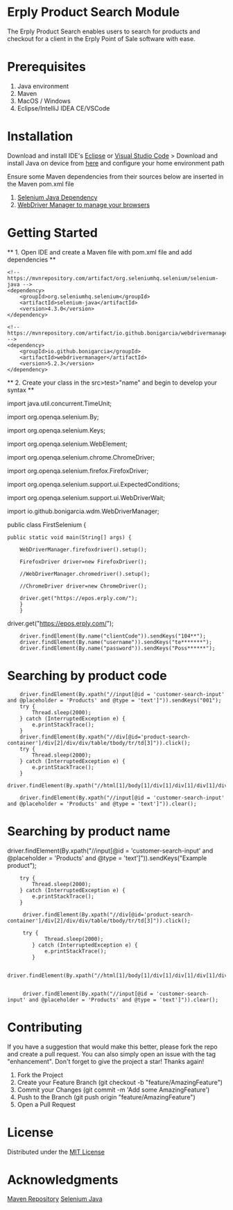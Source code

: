 # Erply Product Search Module
The Erply Product Search enables users to search for products and checkout for a client in the Erply Point of Sale software with ease. 

# Prerequisites 

1. Java environment
2. Maven
3. MacOS / Windows 
4. Eclipse/IntelliJ IDEA CE/VSCode


# Installation 

Download and install  IDE's [Eclipse](https://www.eclipse.org/downloads/) or [Visual Studio Code](https://code.visualstudio.com/) >
Download and install Java on device from [here](https://www.java.com/en/download/) and configure your home environment path

Ensure some Maven dependencies  from their sources below are inserted in the Maven    pom.xml file
1. [Selenium Java Dependency](https://mvnrepository.com/artifact/org.seleniumhq.selenium/selenium-java)
2. [WebDriver Manager to manage your browsers](https://mvnrepository.com/artifact/io.github.bonigarcia/webdrivermanager)



# Getting Started 
** 1. Open IDE and create a Maven file with pom.xml file and add dependencies **
<dependencies>

    <!-- https://mvnrepository.com/artifact/org.seleniumhq.selenium/selenium-java -->
    <dependency>
        <groupId>org.seleniumhq.selenium</groupId>
        <artifactId>selenium-java</artifactId>
        <version>4.3.0</version>
    </dependency>

    <!-- https://mvnrepository.com/artifact/io.github.bonigarcia/webdrivermanager -->
    <dependency>
        <groupId>io.github.bonigarcia</groupId>
        <artifactId>webdrivermanager</artifactId>
        <version>5.2.3</version>
    </dependency>

</dependencies>

** 2. Create your class in the src>test>"name" and begin to develop your syntax **

import java.util.concurrent.TimeUnit;

import org.openqa.selenium.By;

import org.openqa.selenium.Keys;

import org.openqa.selenium.WebElement;

import org.openqa.selenium.chrome.ChromeDriver;

import org.openqa.selenium.firefox.FirefoxDriver;

import org.openqa.selenium.support.ui.ExpectedConditions;

import org.openqa.selenium.support.ui.WebDriverWait;

import io.github.bonigarcia.wdm.WebDriverManager;

public class FirstSelenium {

	public static void main(String[] args) {	

		WebDriverManager.firefoxdriver().setup();

		FirefoxDriver driver=new FirefoxDriver();

		//WebDriverManager.chromedriver().setup();

		//ChromeDriver driver=new ChromeDriver();

		driver.get("https://epos.erply.com/");
        }
        }

driver.get("https://epos.erply.com/");
			
		driver.findElement(By.name("clientCode")).sendKeys("104**");
		driver.findElement(By.name("username")).sendKeys("te*******");
		driver.findElement(By.name("password")).sendKeys("Poss******");

# Searching by product code
        driver.findElement(By.xpath("//input[@id = 'customer-search-input' and @placeholder = 'Products' and @type = 'text']")).sendKeys("001");
		try {
	        Thread.sleep(2000);
	    } catch (InterruptedException e) {
	        e.printStackTrace();
	    }	
	    driver.findElement(By.xpath("//div[@id='product-search-container']/div[2]/div/div/table/tbody/tr/td[3]")).click();   
	    try {
	        Thread.sleep(2000);
	    } catch (InterruptedException e) {
	        e.printStackTrace();
	    }
	    driver.findElement(By.xpath("//html[1]/body[1]/div[1]/div[1]/div[1]/div[2]/div[1]/div[2]/div[2]/div[1]/div[1]/span[2]")).click();

	    driver.findElement(By.xpath("//input[@id = 'customer-search-input' and @placeholder = 'Products' and @type = 'text']")).clear();

# Searching by product name
driver.findElement(By.xpath("//input[@id = 'customer-search-input' and @placeholder = 'Products' and @type = 'text']")).sendKeys("Example product");	

		try {
	        Thread.sleep(2000);
	    } catch (InterruptedException e) {
	        e.printStackTrace();
	    }	

		 driver.findElement(By.xpath("//div[@id='product-search-container']/div[2]/div/div/table/tbody/tr/td[3]")).click();

		 try {
		        Thread.sleep(2000);
		    } catch (InterruptedException e) {
		        e.printStackTrace();
		    }

		 driver.findElement(By.xpath("//html[1]/body[1]/div[1]/div[1]/div[1]/div[2]/div[1]/div[2]/div[2]/div[1]/div[1]/span[2]")).click();


		 driver.findElement(By.xpath("//input[@id = 'customer-search-input' and @placeholder = 'Products' and @type = 'text']")).clear();

# Contributing
If you have a suggestion that would make this better, please fork the repo and create a pull request. You can also simply open an issue with the tag "enhancement". Don't forget to give the project a star! Thanks again!

1. Fork the Project
2. Create your Feature Branch (git checkout -b "feature/AmazingFeature")
3. Commit your Changes (git commit -m 'Add some AmazingFeature')
4. Push to the Branch (git push origin "feature/AmazingFeature")
5. Open a Pull Request

# License
Distributed under the [MIT License](https://opensource.org/licenses/MIT)

# Acknowledgments
[Maven Repository](https://mvnrepository.com/artifact/io.github.bonigarcia)
[Selenium Java](https://mvnrepository.com/artifact/org.seleniumhq.selenium/selenium-java)
